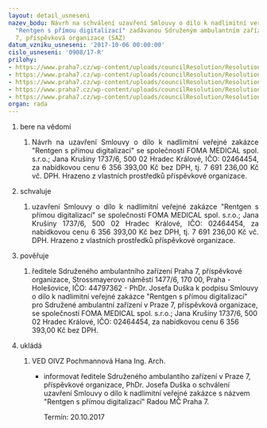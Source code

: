 ```yaml
---
layout: detail_usneseni
nazev_bodu: Návrh na schválení uzavření Smlouvy o dílo k nadlimitní veřejné zakázce
  "Rentgen s přímou digitalizací" zadávanou Sdruženým ambulantním zařízením Praha
  7, příspěvková organizace (SAZ)
datum_vzniku_usneseni: '2017-10-06 00:00:00'
cislo_usneseni: '0908/17-R'
prilohy:
- https://www.praha7.cz/wp-content/uploads/councilResolution/Resolutions/29570/export/1Duvodovazprava~254604.docx
- https://www.praha7.cz/wp-content/uploads/councilResolution/Resolutions/29570/export/2Zadavacidokumentace~254603.pdf
- https://www.praha7.cz/wp-content/uploads/councilResolution/Resolutions/29570/export/15UdajezregistruplatcuDPHFOMAMEDICAL~254590.pdf
- https://www.praha7.cz/wp-content/uploads/councilResolution/Resolutions/29570/export/16VypiszORFOMAMEDICAL~254589.pdf
- https://www.praha7.cz/wp-content/uploads/councilResolution/Resolutions/29570/export/export~295125.pdf
organ: rada
---
```

<ol id="urzList" class="urzList_view"><li id="" class="urzClass1"><span name="1">bere na vědomí</span><ol class="urzOlClass"><li style="text-align: justify;" id="" class="urzClass2"><span><p style="text-align: justify;" data-mce-style="text-align: justify;">Návrh na uzavření&nbsp;Smlouvy o dílo&nbsp;k nadlimitní veřejné zakázce "Rentgen s přímou digitalizací" se společností FOMA MEDICAL spol. s.r.o.; Jana Krušiny 1737/6, 500 02 Hradec Králové, IČO: 02464454, za nabídkovou cenu 6 356 393,00 Kč bez DPH, tj. 7 691 236,00 Kč vč. DPH. Hrazeno z vlastních prostředků příspěvkové organizace.</p></span></li></ol></li><li id="" class="urzClass1"><span name="24">schvaluje</span><ol class="urzOlClass" id=""><li style="text-align: justify;" id="" class="urzClass2"><span><p style="text-align: justify;" data-mce-style="text-align: justify;">uzavření Smlouvy o dílo k nadlimitní veřejné zakázce "Rentgen s přímou digitalizací" se společností FOMA MEDICAL spol. s.r.o.; Jana Krušiny 1737/6, 500 02 Hradec Králové, IČO: 02464454, za nabídkovou cenu 6 356 393,00 Kč bez DPH, tj. 7 691 236,00 Kč vč. DPH. Hrazeno z vlastních prostředků příspěvkové organizace.<br></p></span></li></ol></li><li class="urzClass1" id=""><span name="16">pověřuje</span><ol class="urzOlClass decimal "><li class="urzClass2" id="" style="text-align: left;"><span><p>ředitele Sdruženého ambulantního zařízení Praha 7, příspěvkové organizace, Strossmayerovo náměstí 1477/6, 170 00, Praha - Holešovice, IČO: 44797362 - PhDr. Josefa Duška k podpisu&nbsp;Smlouvy o dílo k nadlimitní veřejné zakázce "Rentgen s přímou digitalizací" pro Sdružené ambulantní zařízení v Praze 7, příspěvková organizace, se společností FOMA MEDICAL spol. s.r.o.; Jana Krušiny 1737/6, 500 02 Hradec Králové, IČO: 02464454, za nabídkovou cenu 6 356 393,00 Kč bez DPH.</p></span></li></ol></li><li class="urzClass1" id="urzUkoly"><span name="1">ukládá</span><ol class="urzOlClass"><li class="urzClass2"><span><p>VED OIVZ Pochmannová Hana Ing. Arch.</p></span><ul class="urzUlClass"><li class="urzClass3"><span><p>informovat ředitele Sdruženého ambulantího zařízení v Praze 7, příspěvkové organizace, PhDr. Josefa Duška o schválení uzavření Smlouvy o dílo k nadlimitní veřejné zakázce s názvem "Rentgen s přímou digitalizací" Radou MČ Praha 7.</p></span><span class="urzUkolTermin">  Termín:&nbsp;20.10.2017</span></li></ul></li></ol></li></ol>